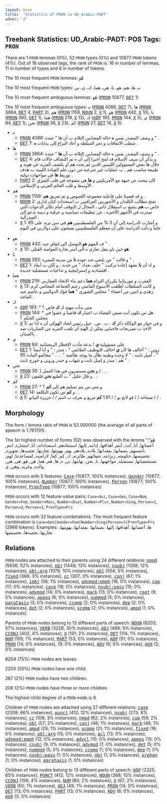 ```yaml
---
layout: base
title:  'Statistics of PRON in UD_Arabic-PADT'
udver: '2'
---
```


## Treebank Statistics: UD_Arabic-PADT: POS Tags: `PRON`

There are 1 `PRON` lemmas (0%), 52 `PRON` types (0%) and 10877 `PRON` tokens (4%).
Out of 16 observed tags, the rank of `PRON` is: 16 in number of lemmas, 11 in number of types and 8 in number of tokens.

The 10 most frequent `PRON` lemmas: هُوَ

The 10 most frequent `PRON` types:  ه، ها، هم، هو، نا، هي، هما، ك، ي، ني

The 10 most frequent ambiguous lemmas: هُوَ (<tt><a href="ar_padt-pos-PRON.html">PRON</a></tt> 10877, <tt><a href="ar_padt-pos-DET.html">DET</a></tt> 1)

The 10 most frequent ambiguous types:  ه (<tt><a href="ar_padt-pos-PRON.html">PRON</a></tt> 4088, <tt><a href="ar_padt-pos-DET.html">DET</a></tt> 7), ها (<tt><a href="ar_padt-pos-PRON.html">PRON</a></tt> 3864, <tt><a href="ar_padt-pos-DET.html">DET</a></tt> 4, <tt><a href="ar_padt-pos-PART.html">PART</a></tt> 2), هم (<tt><a href="ar_padt-pos-PRON.html">PRON</a></tt> 1159, <tt><a href="ar_padt-pos-NOUN.html">NOUN</a></tt> 2, <tt><a href="ar_padt-pos-X.html">X</a></tt> 1), هو (<tt><a href="ar_padt-pos-PRON.html">PRON</a></tt> 442, <tt><a href="ar_padt-pos-X.html">X</a></tt> 10), نا (<tt><a href="ar_padt-pos-PRON.html">PRON</a></tt> 392, <tt><a href="ar_padt-pos-DET.html">DET</a></tt> 1), هما (<tt><a href="ar_padt-pos-PRON.html">PRON</a></tt> 219, <tt><a href="ar_padt-pos-X.html">X</a></tt> 13), ك (<tt><a href="ar_padt-pos-ADP.html">ADP</a></tt> 193, <tt><a href="ar_padt-pos-PRON.html">PRON</a></tt> 144, <tt><a href="ar_padt-pos-X.html">X</a></tt> 3), ي (<tt><a href="ar_padt-pos-PRON.html">PRON</a></tt> 84, <tt><a href="ar_padt-pos-DET.html">DET</a></tt> 1), نحن (<tt><a href="ar_padt-pos-PRON.html">PRON</a></tt> 36, <tt><a href="ar_padt-pos-X.html">X</a></tt> 23), كم (<tt><a href="ar_padt-pos-PRON.html">PRON</a></tt> 27, <tt><a href="ar_padt-pos-DET.html">DET</a></tt> 14, <tt><a href="ar_padt-pos-X.html">X</a></tt> 5)


* ه
  * <tt><a href="ar_padt-pos-PRON.html">PRON</a></tt> 4088: و وصف المصدر نفس <b>ه</b> حالة المصابين الثلاثة ب أن ها " جيدة " .
  * <tt><a href="ar_padt-pos-DET.html">DET</a></tt> 7: شطب الاتفاقات و دمر السلطة و أعاد النزاع إلى بدايات <b>ه</b> .
* ها
  * <tt><a href="ar_padt-pos-PRON.html">PRON</a></tt> 3864: و وصف المصدر نفس ه حالة المصابين الثلاثة ب أن <b>ها</b> " جيدة " .
  * <tt><a href="ar_padt-pos-DET.html">DET</a></tt> 4: و يذكر أن سيف الإسلام قد لمح أخيرا إلى أن ه تم اكتشاف حالات قام خلال ها بعض المسؤولين الليبيين الذين لم يحدد هم أو يكشف المزيد عن هوية و طبيعة مناصب هم ، ب عمليات غير شرعية من دون علم القيادة الليبية ب هدف توريط <b>ها</b> في مواجهات دولية .
  * <tt><a href="ar_padt-pos-PART.html">PART</a></tt> 2: كان يبحث عن جبهة مع الأمريكيين و <b>ها</b> هي مفتوحة في قلب الشرق الأوسط و قلب العالم العربي و الإسلامي .
* هم
  * <tt><a href="ar_padt-pos-PRON.html">PRON</a></tt> 1159: و قد قضينا على فاعلية مجموعة اللصوص و تم تفريق <b>هم</b> .
  * <tt><a href="ar_padt-pos-NOUN.html">NOUN</a></tt> 2: تفتح مطالب الكلدان و الأشوريين العراقيين ب استحداث كيان إداري خاص ب <b>هم</b> يتمتع ب استقلال ذاتي ، المجال ل التوقف أمام تكاثر الدعوات التي صدرت في الأشهر الأخيرة ، عن تنظيمات سياسية و عرقية و دينية تدعو إلى الفيدرالية .
  * <tt><a href="ar_padt-pos-X.html">X</a></tt> 1: و أشارت الدراسة إلى أن 3 % من الفلسطينيين <b>هم</b> في سن تزيد على 65 عاماً و دلت الدراسة على أن معظم الفلسطينيين يعيشون على دولارين في اليوم .
* هو
  * <tt><a href="ar_padt-pos-PRON.html">PRON</a></tt> 442: ف المهم <b>هو</b> التوصل الى اتفاق جيد " .
  * <tt><a href="ar_padt-pos-X.html">X</a></tt> 10: <b>هو</b> جين تاو ينقل تعازي ه الى اسر بحارة الغواصة القتلى
* نا
  * <tt><a href="ar_padt-pos-PRON.html">PRON</a></tt> 392: و قالت " س نلتقي عند عودة <b>نا</b> من مدينة البصرة " .
  * <tt><a href="ar_padt-pos-DET.html">DET</a></tt> 1: و ك أن <b>نا</b> نشهد إعادة تركيب " حلف بغداد " من جديد ، و لٰكن ب أبعاد اقتصادية و إستراتيجية و تداعيات مستقبلية جديدة .
* هما
  * <tt><a href="ar_padt-pos-PRON.html">PRON</a></tt> 219: المغرب و موريتانيا يكرران التزام <b>هما</b> دعم بناء الاتحاد المغاربي
  * <tt><a href="ar_padt-pos-X.html">X</a></tt> 13: و كانت السلطات أطلقت الأسبوع الماضي زعيم الجماعة المحامي كرم زهدي و اثنين من أعضاء " مجلس الشورى " <b>هما</b> فؤاد الدواليبي و عاصم عبد الماجد .
* ك
  * <tt><a href="ar_padt-pos-ADP.html">ADP</a></tt> 193: * متى بدأت مهنة ك <b>ك</b> قاض ؟
  * <tt><a href="ar_padt-pos-PRON.html">PRON</a></tt> 144: * هل س تكون أنت ضمن القضاة ب اعتبار <b>ك</b> قاضياً و عضوا في مجلس الحكم ؟
  * <tt><a href="ar_padt-pos-X.html">X</a></tt> 3: و في حوار مع الوكالة ذكر <b>ك</b> . ب . س . جيل رئيس اتحاد الهوكى أن ه اذا تم الاخذ ب تصريحات فاجبايى يمكن ل الهند أن تلعب المزيد من المباريات ضد باكستان .
* ي
  * <tt><a href="ar_padt-pos-PRON.html">PRON</a></tt> 84: على مسؤولية <b>ي</b> ! بدعة مآدب الإفطار الرمضانية
  * <tt><a href="ar_padt-pos-DET.html">DET</a></tt> 1: زوين : " أخالف ها لأن <b>ي</b> اخالف التوظيف الطائفي " ، منذر : " و أنا أيضاً " ، أميل تابت : " لا وحدة وطنية طال ما يوجد طائفية " . . . " مخالفو المادة 95 هم : منذر و إميل تابت و شهاب و حيدر وزوين و جورج تابت " .
* نحن
  * <tt><a href="ar_padt-pos-PRON.html">PRON</a></tt> 36: ) و <b>نحن</b> مستمرون في هذا العمل ( . . .
  * <tt><a href="ar_padt-pos-X.html">X</a></tt> 23: و قال خليل " ب الطبع <b>نحن</b> قلقون . .
* كم
  * <tt><a href="ar_padt-pos-PRON.html">PRON</a></tt> 27: * و متى س يتم تسليم هم إلي <b>كم</b> ؟
  * <tt><a href="ar_padt-pos-DET.html">DET</a></tt> 14: و <b>كم</b> س تكون التكلفة . .
  * <tt><a href="ar_padt-pos-X.html">X</a></tt> 5: مساحة / / قو لانغ يو / / 1.91 <b>كم</b> مربع و تعرف ب اسم / / جزيرة البيانو / / .

## Morphology

The form / lemma ratio of `PRON` is 52.000000 (the average of all parts of speech is 1.761701).

The 1st highest number of forms (52) was observed with the lemma “هُوَ”: أعضائها, أنا, أنت, أنتم, أهدافها, إدانته, إليها, استبعادهم, استعداداته, انا, انتشاره, انتم, بأنفسهم, بضمانها, بفقدانها, بلاده, بلادهم, بهم, بهويتها, تجارتها, تجميدها, تجهيزه, تخصيصها, حكومته, زنزانته, شفائهم, طائرته, ك, كم, كما, لاراضيه, لمساعدتنا, لهم, مستشفياتها, مستقبله, مواجهتها, نا, نحن, نهايتها, ني, ه, ها, هم, هما, هن, هو, هى, هي, والده, وغربه, وهي, ي.

`PRON` occurs with 5 features: <tt><a href="ar_padt-feat-Case.html">Case</a></tt> (10877; 100% instances), <tt><a href="ar_padt-feat-Gender.html">Gender</a></tt> (10877; 100% instances), <tt><a href="ar_padt-feat-Number.html">Number</a></tt> (10877; 100% instances), <tt><a href="ar_padt-feat-Person.html">Person</a></tt> (10877; 100% instances), <tt><a href="ar_padt-feat-PronType.html">PronType</a></tt> (10877; 100% instances)

`PRON` occurs with 12 feature-value pairs: `Case=Acc`, `Case=Gen`, `Case=Nom`, `Gender=Fem`, `Gender=Masc`, `Number=Dual`, `Number=Plur`, `Number=Sing`, `Person=1`, `Person=2`, `Person=3`, `PronType=Prs`

`PRON` occurs with 32 feature combinations.
The most frequent feature combination is `Case=Gen|Gender=Fem|Number=Sing|Person=3|PronType=Prs` (2966 tokens).
Examples: ها، أعضائها، أهدافها، إليها، بضمانها، بفقدانها، بهويتها، تجارتها، تجميدها، تخصيصها


## Relations

`PRON` nodes are attached to their parents using 24 different relations: <tt><a href="ar_padt-dep-nmod.html">nmod</a></tt> (5636; 52% instances), <tt><a href="ar_padt-dep-obj.html">obj</a></tt> (1448; 13% instances), <tt><a href="ar_padt-dep-nsubj.html">nsubj</a></tt> (1289; 12% instances), <tt><a href="ar_padt-dep-obl-arg.html">obl:arg</a></tt> (1079; 10% instances), <tt><a href="ar_padt-dep-obl.html">obl</a></tt> (504; 5% instances), <tt><a href="ar_padt-dep-fixed.html">fixed</a></tt> (366; 3% instances), <tt><a href="ar_padt-dep-cc.html">cc</a></tt> (307; 3% instances), <tt><a href="ar_padt-dep-conj.html">conj</a></tt> (67; 1% instances), <tt><a href="ar_padt-dep-iobj.html">iobj</a></tt> (56; 1% instances), <tt><a href="ar_padt-dep-advmod-emph.html">advmod:emph</a></tt> (18; 0% instances), <tt><a href="ar_padt-dep-cop.html">cop</a></tt> (17; 0% instances), <tt><a href="ar_padt-dep-case.html">case</a></tt> (16; 0% instances), <tt><a href="ar_padt-dep-nsubj-pass.html">nsubj:pass</a></tt> (15; 0% instances), <tt><a href="ar_padt-dep-advmod.html">advmod</a></tt> (14; 0% instances), <tt><a href="ar_padt-dep-mark.html">mark</a></tt> (13; 0% instances), <tt><a href="ar_padt-dep-root.html">root</a></tt> (9; 0% instances), <tt><a href="ar_padt-dep-appos.html">appos</a></tt> (6; 0% instances), <tt><a href="ar_padt-dep-nummod.html">nummod</a></tt> (5; 0% instances), <tt><a href="ar_padt-dep-parataxis.html">parataxis</a></tt> (3; 0% instances), <tt><a href="ar_padt-dep-ccomp.html">ccomp</a></tt> (2; 0% instances), <tt><a href="ar_padt-dep-dep.html">dep</a></tt> (2; 0% instances), <tt><a href="ar_padt-dep-det.html">det</a></tt> (2; 0% instances), <tt><a href="ar_padt-dep-xcomp.html">xcomp</a></tt> (2; 0% instances), <tt><a href="ar_padt-dep-amod.html">amod</a></tt> (1; 0% instances)

Parents of `PRON` nodes belong to 13 different parts of speech: <tt><a href="ar_padt-pos-NOUN.html">NOUN</a></tt> (6203; 57% instances), <tt><a href="ar_padt-pos-VERB.html">VERB</a></tt> (3228; 30% instances), <tt><a href="ar_padt-pos-ADJ.html">ADJ</a></tt> (499; 5% instances), <tt><a href="ar_padt-pos-CCONJ.html">CCONJ</a></tt> (402; 4% instances), <tt><a href="ar_padt-pos-X.html">X</a></tt> (191; 2% instances), <tt><a href="ar_padt-pos-DET.html">DET</a></tt> (114; 1% instances), <tt><a href="ar_padt-pos-NUM.html">NUM</a></tt> (105; 1% instances), <tt><a href="ar_padt-pos-PART.html">PART</a></tt> (53; 0% instances), <tt><a href="ar_padt-pos-ADP.html">ADP</a></tt> (51; 0% instances), <tt><a href="ar_padt-pos-PRON.html">PRON</a></tt> (14; 0% instances),  (9; 0% instances), <tt><a href="ar_padt-pos-ADV.html">ADV</a></tt> (6; 0% instances), <tt><a href="ar_padt-pos-AUX.html">AUX</a></tt> (2; 0% instances)

8204 (75%) `PRON` nodes are leaves.

2200 (20%) `PRON` nodes have one child.

267 (2%) `PRON` nodes have two children.

206 (2%) `PRON` nodes have three or more children.

The highest child degree of a `PRON` node is 8.

Children of `PRON` nodes are attached using 27 different relations: <tt><a href="ar_padt-dep-case.html">case</a></tt> (2338; 66% instances), <tt><a href="ar_padt-dep-punct.html">punct</a></tt> (412; 12% instances), <tt><a href="ar_padt-dep-nsubj.html">nsubj</a></tt> (273; 8% instances), <tt><a href="ar_padt-dep-cc.html">cc</a></tt> (108; 3% instances), <tt><a href="ar_padt-dep-nmod.html">nmod</a></tt> (62; 2% instances), <tt><a href="ar_padt-dep-cop.html">cop</a></tt> (59; 2% instances), <tt><a href="ar_padt-dep-obl.html">obl</a></tt> (57; 2% instances), <tt><a href="ar_padt-dep-conj.html">conj</a></tt> (46; 1% instances), <tt><a href="ar_padt-dep-mark.html">mark</a></tt> (46; 1% instances), <tt><a href="ar_padt-dep-amod.html">amod</a></tt> (29; 1% instances), <tt><a href="ar_padt-dep-xcomp.html">xcomp</a></tt> (21; 1% instances), <tt><a href="ar_padt-dep-fixed.html">fixed</a></tt> (16; 0% instances), <tt><a href="ar_padt-dep-obl-arg.html">obl:arg</a></tt> (15; 0% instances), <tt><a href="ar_padt-dep-acl.html">acl</a></tt> (13; 0% instances), <tt><a href="ar_padt-dep-advmod-emph.html">advmod:emph</a></tt> (12; 0% instances), <tt><a href="ar_padt-dep-advcl.html">advcl</a></tt> (10; 0% instances), <tt><a href="ar_padt-dep-appos.html">appos</a></tt> (10; 0% instances), <tt><a href="ar_padt-dep-csubj.html">csubj</a></tt> (9; 0% instances), <tt><a href="ar_padt-dep-advmod.html">advmod</a></tt> (7; 0% instances), <tt><a href="ar_padt-dep-det.html">det</a></tt> (5; 0% instances), <tt><a href="ar_padt-dep-nummod.html">nummod</a></tt> (5; 0% instances), <tt><a href="ar_padt-dep-ccomp.html">ccomp</a></tt> (1; 0% instances), <tt><a href="ar_padt-dep-dep.html">dep</a></tt> (1; 0% instances), <tt><a href="ar_padt-dep-nsubj-pass.html">nsubj:pass</a></tt> (1; 0% instances), <tt><a href="ar_padt-dep-obj.html">obj</a></tt> (1; 0% instances), <tt><a href="ar_padt-dep-orphan.html">orphan</a></tt> (1; 0% instances), <tt><a href="ar_padt-dep-parataxis.html">parataxis</a></tt> (1; 0% instances)

Children of `PRON` nodes belong to 13 different parts of speech: <tt><a href="ar_padt-pos-ADP.html">ADP</a></tt> (2325; 65% instances), <tt><a href="ar_padt-pos-PUNCT.html">PUNCT</a></tt> (412; 12% instances), <tt><a href="ar_padt-pos-NOUN.html">NOUN</a></tt> (368; 10% instances), <tt><a href="ar_padt-pos-CCONJ.html">CCONJ</a></tt> (159; 4% instances), <tt><a href="ar_padt-pos-NUM.html">NUM</a></tt> (80; 2% instances), <tt><a href="ar_padt-pos-X.html">X</a></tt> (67; 2% instances), <tt><a href="ar_padt-pos-VERB.html">VERB</a></tt> (50; 1% instances), <tt><a href="ar_padt-pos-ADJ.html">ADJ</a></tt> (49; 1% instances), <tt><a href="ar_padt-pos-PRON.html">PRON</a></tt> (14; 0% instances), <tt><a href="ar_padt-pos-DET.html">DET</a></tt> (13; 0% instances), <tt><a href="ar_padt-pos-PART.html">PART</a></tt> (13; 0% instances), <tt><a href="ar_padt-pos-ADV.html">ADV</a></tt> (6; 0% instances), <tt><a href="ar_padt-pos-AUX.html">AUX</a></tt> (3; 0% instances)

